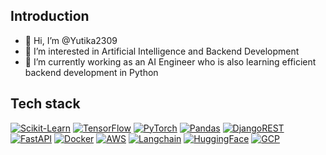 ## Introduction

- 👋 Hi, I’m @Yutika2309
- 👀 I’m interested in Artificial Intelligence and Backend Development
- 🌱 I’m currently working as an AI Engineer who is also learning efficient backend development in Python

## Tech stack

[![Scikit-Learn](https://img.shields.io/badge/scikit--learn-%23F7931E.svg?style=for-the-badge&logo=scikit-learn&logoColor=white)](https://scikit-learn.org/) [![TensorFlow](https://img.shields.io/badge/TensorFlow-%23FF6F00.svg?style=for-the-badge&logo=TensorFlow&logoColor=white)](https://www.tensorflow.org/) [![PyTorch](https://img.shields.io/badge/PyTorch-%23EE4C2C.svg?style=for-the-badge&logo=PyTorch&logoColor=white)](https://pytorch.org/) [![Pandas](https://img.shields.io/badge/pandas-%23150458.svg?style=for-the-badge&logo=pandas&logoColor=white)](https://pandas.pydata.org/) [![DjangoREST](https://img.shields.io/badge/DJANGO-REST-ff1709?style=for-the-badge&logo=django&logoColor=white&color=ff1709&labelColor=gray)](https://www.django-rest-framework.org/) [![FastAPI](https://img.shields.io/badge/FastAPI-005571?style=for-the-badge&logo=fastapi)](https://fastapi.tiangolo.com/) [![Docker](https://img.shields.io/badge/docker-%230db7ed.svg?style=for-the-badge&logo=docker&logoColor=white)](https://www.docker.com/) [![AWS](https://img.shields.io/badge/AWS-%23FF9900.svg?style=for-the-badge&logo=amazon-aws&logoColor=white)](https://aws.amazon.com/) [![Langchain](https://img.shields.io/badge/langchain-1C3C3C?style=for-the-badge&logo=langchain&logoColor=white)](https://www.langchain.com/) [![HuggingFace](https://img.shields.io/badge/-HuggingFace-FDEE21?style=for-the-badge&logo=HuggingFace&logoColor=black)](https://huggingface.co/)  [![GCP](https://img.shields.io/badge/-Google%20Cloud-4285F4?style=for-the-badge&logo=Google-Cloud&logoColor=white)](https://cloud.google.com/)




